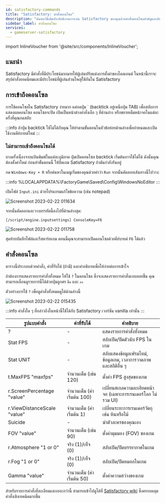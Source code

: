 ```yaml
---
id: satisfactory-commands
title: "Satisfactory: คำสั่งคอนโซล"
description: "ค้นพบวิธีเพิ่มประสิทธิภาพการเล่น Satisfactory ของคุณด้วยคำสั่งคอนโซลสำคัญและทิปการตั้งคีย์บายด์ → เรียนรู้เพิ่มเติมตอนนี้"
sidebar_label: คำสั่งคอนโซล
services:
  - gameserver-satisfactory
---
```


import InlineVoucher from '@site/src/components/InlineVoucher';

## แนะนำ

Satisfactory มีคำสั่งที่มีประโยชน์มากมายให้ผู้เล่นปรับแต่งการตั้งค่าของไคลเอนต์ ในหน้านี้เราจะสรุปคำสั่งยอดนิยมและมีประโยชน์ที่ผู้เล่นส่วนใหญ่ใช้กันใน Satisfactory

<InlineVoucher />

## การเข้าถึงคอนโซล
การใช้คอนโซลใน Satisfactory ง่ายมาก แค่กดปุ่ม ` (backtick อยู่เหนือปุ่ม TAB) เพื่อสลับการแสดงผลคอนโซล คอนโซลจะปิด เปิดเป็นหน้าต่างคำสั่งเล็ก ๆ ที่ด้านล่าง หรือขยายเต็มหน้าจอในแต่ละครั้งที่คุณกดสลับ

:::info
ถ้าปุ่ม backtick ใช้ไม่ได้กับคุณ ให้ทำตามขั้นตอนในหัวข้อย่อยด้านล่างเพื่อกำหนดและเปิดใช้งานคีย์บายด์ใหม่
:::

### ไม่สามารถเข้าถึงคอนโซลได้
บางครั้งเนื่องจากแป้นพิมพ์ในแต่ละภูมิภาค ปุ่มเปิดคอนโซล backtick เริ่มต้นอาจใช้ไม่ได้ ดังนั้นคุณต้องตั้งค่าใหม่ ก่อนทำขั้นตอนนี้ ให้ปิดเกม Satisfactory ถ้ามันกำลังรันอยู่

กด `Windows-Key + R` หรือค้นหาในเมนูเริ่มของคุณด้วยคำว่า `Run` จากนั้นคัดลอกเส้นทางนี้ไปวาง:

:::info
%LOCALAPPDATA%\FactoryGame\Saved\Config\WindowsNoEditor
:::

เปิดไฟล์ `Input.ini` ด้วยโปรแกรมแก้ไขข้อความ (เช่น notepad)

![Screenshot 2023-02-22 011634](https://screensaver01.zap-hosting.com/index.php/s/re9wfZLbCosj5K5/preview)

จากนั้นคัดลอกและวางบรรทัดนี้ลงไปที่ด้านล่างสุด:

`[/script/engine.inputsettings] ConsoleKey=F6`

![Screenshot 2023-02-22 011758](https://screensaver01.zap-hosting.com/index.php/s/Qta7zsNA9ofo3dp/preview)

สุดท้ายบันทึกไฟล์และรีสตาร์ทเกม ตอนนี้คุณจะสามารถเปิดคอนโซลด้วยคีย์บายด์ `F6` ได้แล้ว

## คำสั่งคอนโซล

ตารางนี้ประกอบด้วยคำสั่ง, ค่าที่รับได้ (ถ้ามี) และคำอธิบายเพื่อให้ง่ายต่อการเข้าใจ

ถ้าต้องการแสดงรายการคำสั่งทั้งหมด ให้ใช้ `?` ในคอนโซล ซึ่งจะแสดงรายการคำสั่งแบบลอยขึ้น คุณสามารถเลื่อนดูรายการนี้ได้ด้วยปุ่มลูกศร `ขึ้น` และ `ลง`

ตัวอย่างการใช้ `?` เพื่อดูคำสั่งทั้งหมดดูได้ด้านล่างนี้

![Screenshot 2023-02-22 015435](https://screensaver01.zap-hosting.com/index.php/s/gS7bSwCFNngz8yx/preview)

:::info
คำสั่งใด ๆ ที่กล่าวถึงในหน้านี้ใช้ได้กับ Satisfactory เวอร์ชัน vanilla เท่านั้น
:::

| รูปแบบคำสั่ง                  | ค่าที่รับได้ | คำอธิบาย | 
| ----------------------- | ---------- | --------- | 
| ?      | -          | แสดงรายการคำสั่งทั้งหมด         | 
| Stat FPS      | -          | สลับเปิด/ปิดตัวนับ FPS ในเกม         | 
| Stat UNIT      | -          | สลับแสดงข้อมูลเฟรมไทม์, ข้อมูลเกม, เวลาการวาดภาพ และสถิติอื่น ๆ         | 
| t.MaxFPS "maxfps"      | จำนวนเต็ม (เช่น 120)          | ตั้งค่า FPS สูงสุดของเกม         | 
| r.ScreenPercentage "value"      | จำนวนเต็ม (ค่าเริ่มต้น 100)          | เปลี่ยนสเกลความละเอียดหน้าจอ (เฉพาะการเรนเดอร์โลก ไม่รวม UI)         | 
| r.ViewDistanceScale "value"      | จำนวนเต็ม (ค่าเริ่มต้น 1)          | เปลี่ยนระยะการเรนเดอร์วัตถุ เช่น หินหรือไม้         | 
| Suicide      | -          | ฆ่าตัวละครของคุณเอง         | 
| FOV "value"      | จำนวนเต็ม (เช่น 90)          | ตั้งค่ามุมมอง (FOV) ของเกม         | 
| r.Atmosphere "1 or 0"      | จริง (1)/เท็จ (0)          | สลับเปิด/ปิดบรรยากาศในเกม        | 
| r.Fog "1 or 0"      | จริง (1)/เท็จ (0)          | สลับเปิด/ปิดหมอกในเกม         | 
| Gamma "value"      | จำนวนเต็ม (ค่าเริ่มต้น 50)          | ตั้งค่าความสว่างของเกม         | 

สำหรับรายการคำสั่งที่ละเอียดและเยอะกว่านี้ สามารถเข้าไปดูได้ที่ [Satisfactory wiki](https://satisfactory.fandom.com/wiki/Console) ซึ่งครอบคลุมคำสั่งเชิงเทคนิคมากขึ้น

<InlineVoucher />